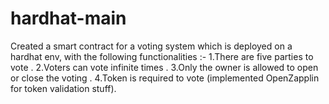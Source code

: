 # hardhat-main
Created a smart contract for a voting system which is deployed on a hardhat env, with the following functionalities :-
1.There are five parties to vote .
2.Voters can vote infinite times .
3.Only the owner  is allowed to open or close the voting .
4.Token is required to vote (implemented OpenZapplin for token validation stuff). 
